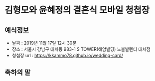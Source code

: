 # 김형모와 윤혜정의 결혼식 모바일 청첩장
<!--![date](https://img.shields.io/date/1558189800.svg?style=for-the-badge)-->

## 예식정보

* 날짜 : 2019년 11월 17일 12시 30분
* 장소 : 서울시 강남구 대치동 983-1 S TOWER(해암빌딩) 노블발렌티 대치점
* 청첩장 url : https://kkammo78.github.io/wedding-card/

## 축하의 말
